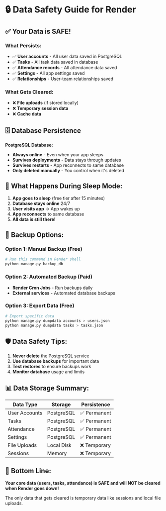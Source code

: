 # 🔒 Data Safety Guide for Render

## ✅ **Your Data is SAFE!**

### **What Persists:**
- ✅ **User accounts** - All user data saved in PostgreSQL
- ✅ **Tasks** - All task data saved in database
- ✅ **Attendance records** - All attendance data saved
- ✅ **Settings** - All app settings saved
- ✅ **Relationships** - User-team relationships saved

### **What Gets Cleared:**
- ❌ **File uploads** (if stored locally)
- ❌ **Temporary session data**
- ❌ **Cache data**

## 🗄️ **Database Persistence**

**PostgreSQL Database:**
- **Always online** - Even when your app sleeps
- **Survives deployments** - Data stays through updates
- **Survives restarts** - App reconnects to same database
- **Only deleted manually** - You control when it's deleted

## 🔄 **What Happens During Sleep Mode:**

1. **App goes to sleep** (free tier after 15 minutes)
2. **Database stays online** 24/7
3. **User visits app** → App wakes up
4. **App reconnects** to same database
5. **All data is still there!**

## 💾 **Backup Options:**

### **Option 1: Manual Backup (Free)**
```bash
# Run this command in Render shell
python manage.py backup_db
```

### **Option 2: Automated Backup (Paid)**
- **Render Cron Jobs** - Run backups daily
- **External services** - Automated database backups

### **Option 3: Export Data (Free)**
```bash
# Export specific data
python manage.py dumpdata accounts > users.json
python manage.py dumpdata tasks > tasks.json
```

## 🛡️ **Data Safety Tips:**

1. **Never delete** the PostgreSQL service
2. **Use database backups** for important data
3. **Test restores** to ensure backups work
4. **Monitor database** usage and limits

## 📊 **Data Storage Summary:**

| Data Type | Storage | Persistence |
|-----------|---------|-------------|
| User Accounts | PostgreSQL | ✅ Permanent |
| Tasks | PostgreSQL | ✅ Permanent |
| Attendance | PostgreSQL | ✅ Permanent |
| Settings | PostgreSQL | ✅ Permanent |
| File Uploads | Local Disk | ❌ Temporary |
| Sessions | Memory | ❌ Temporary |

## 🎯 **Bottom Line:**

**Your core data (users, tasks, attendance) is SAFE and will NOT be cleared when Render goes down!**

The only data that gets cleared is temporary data like sessions and local file uploads.
